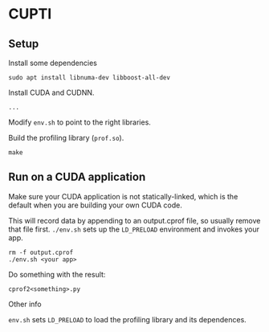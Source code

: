 # CUPTI

## Setup

Install some dependencies

    sudo apt install libnuma-dev libboost-all-dev

Install CUDA and CUDNN.

    ...

Modify `env.sh` to point to the right libraries.

Build the profiling library (`prof.so`).

    make

## Run on a CUDA application

Make sure your CUDA application is not statically-linked, which is the default when you are building your own CUDA code.

This will record data by appending to an output.cprof file, so usually remove that file first. `./env.sh` sets up the `LD_PRELOAD` environment and invokes your app.

    rm -f output.cprof
    ./env.sh <your app>

Do something with the result:

    cprof2<something>.py

Other info

`env.sh` sets `LD_PRELOAD` to load the profiling library and its dependences.